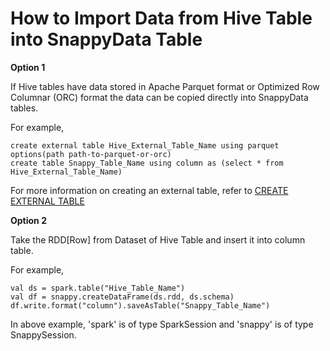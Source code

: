 # How to Import Data from Hive Table into SnappyData Table

**Option 1** 

If Hive tables have data stored in Apache Parquet format or Optimized Row Columnar (ORC) format the data can be copied directly into SnappyData tables.

For example,
```no-highlight
create external table Hive_External_Table_Name using parquet options(path path-to-parquet-or-orc)
create table Snappy_Table_Name using column as (select * from Hive_External_Table_Name)
```
For more information on creating an external table, refer to [CREATE EXTERNAL TABLE](../reference/sql_reference/create-external-table.md)

**Option 2**

Take the RDD[Row] from Dataset of Hive Table and insert it into column table.

For example,
```no-highlight
val ds = spark.table("Hive_Table_Name")
val df = snappy.createDataFrame(ds.rdd, ds.schema)
df.write.format("column").saveAsTable("Snappy_Table_Name")
```

In above example, 'spark' is of type SparkSession and 'snappy' is of type SnappySession.
